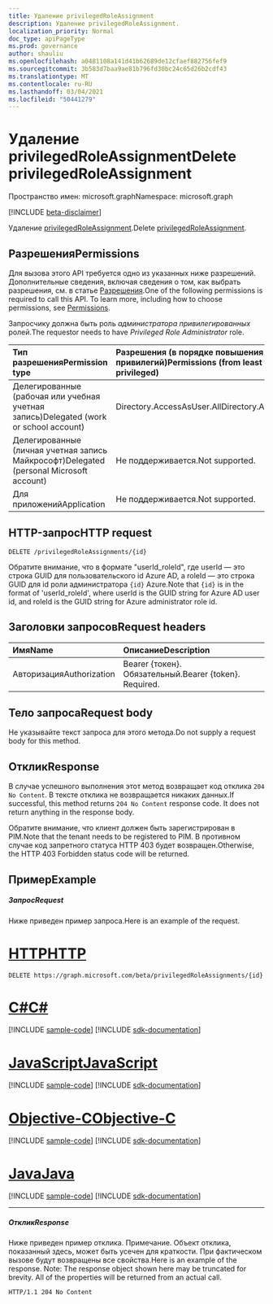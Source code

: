 ```yaml
---
title: Удаление privilegedRoleAssignment
description: Удаление privilegedRoleAssignment.
localization_priority: Normal
doc_type: apiPageType
ms.prod: governance
author: shauliu
ms.openlocfilehash: a0481108a141d41b62689de12cfaef882756fef9
ms.sourcegitcommit: 3b583d7baa9ae81b796fd30bc24c65d26b2cdf43
ms.translationtype: MT
ms.contentlocale: ru-RU
ms.lasthandoff: 03/04/2021
ms.locfileid: "50441279"
---
```

# <a name="delete-privilegedroleassignment"></a><span data-ttu-id="2471d-103">Удаление privilegedRoleAssignment</span><span class="sxs-lookup"><span data-stu-id="2471d-103">Delete privilegedRoleAssignment</span></span>

<span data-ttu-id="2471d-104">Пространство имен: microsoft.graph</span><span class="sxs-lookup"><span data-stu-id="2471d-104">Namespace: microsoft.graph</span></span>

[!INCLUDE [beta-disclaimer](../../includes/beta-disclaimer.md)]

<span data-ttu-id="2471d-105">Удаление [privilegedRoleAssignment](../resources/privilegedroleassignment.md).</span><span class="sxs-lookup"><span data-stu-id="2471d-105">Delete [privilegedRoleAssignment](../resources/privilegedroleassignment.md).</span></span>
## <a name="permissions"></a><span data-ttu-id="2471d-106">Разрешения</span><span class="sxs-lookup"><span data-stu-id="2471d-106">Permissions</span></span>
<span data-ttu-id="2471d-p101">Для вызова этого API требуется одно из указанных ниже разрешений. Дополнительные сведения, включая сведения о том, как выбрать разрешения, см. в статье [Разрешения](/graph/permissions-reference).</span><span class="sxs-lookup"><span data-stu-id="2471d-p101">One of the following permissions is required to call this API. To learn more, including how to choose permissions, see [Permissions](/graph/permissions-reference).</span></span>

<span data-ttu-id="2471d-109">Запросчику должна быть роль _администратора привилегированных_ ролей.</span><span class="sxs-lookup"><span data-stu-id="2471d-109">The requestor needs to have _Privileged Role Administrator_ role.</span></span>
 

|<span data-ttu-id="2471d-110">Тип разрешения</span><span class="sxs-lookup"><span data-stu-id="2471d-110">Permission type</span></span>      | <span data-ttu-id="2471d-111">Разрешения (в порядке повышения привилегий)</span><span class="sxs-lookup"><span data-stu-id="2471d-111">Permissions (from least to most privileged)</span></span>              |
|:--------------------|:---------------------------------------------------------|
|<span data-ttu-id="2471d-112">Делегированные (рабочая или учебная учетная запись)</span><span class="sxs-lookup"><span data-stu-id="2471d-112">Delegated (work or school account)</span></span> | <span data-ttu-id="2471d-113">Directory.AccessAsUser.All</span><span class="sxs-lookup"><span data-stu-id="2471d-113">Directory.AccessAsUser.All</span></span>    |
|<span data-ttu-id="2471d-114">Делегированные (личная учетная запись Майкрософт)</span><span class="sxs-lookup"><span data-stu-id="2471d-114">Delegated (personal Microsoft account)</span></span> | <span data-ttu-id="2471d-115">Не поддерживается.</span><span class="sxs-lookup"><span data-stu-id="2471d-115">Not supported.</span></span>    |
|<span data-ttu-id="2471d-116">Для приложений</span><span class="sxs-lookup"><span data-stu-id="2471d-116">Application</span></span> | <span data-ttu-id="2471d-117">Не поддерживается.</span><span class="sxs-lookup"><span data-stu-id="2471d-117">Not supported.</span></span> |

## <a name="http-request"></a><span data-ttu-id="2471d-118">HTTP-запрос</span><span class="sxs-lookup"><span data-stu-id="2471d-118">HTTP request</span></span>
<!-- { "blockType": "ignored" } -->
```http
DELETE /privilegedRoleAssignments/{id}
```

<span data-ttu-id="2471d-119">Обратите внимание, что в формате "userId_roleId", где userId — это строка GUID для пользовательского id Azure AD, а roleId — это строка GUID для id роли администратора ``{id}`` Azure.</span><span class="sxs-lookup"><span data-stu-id="2471d-119">Note that ``{id}`` is in the format of 'userId_roleId', where userId is the GUID string for Azure AD user id, and roleId is the GUID string for Azure administrator role id.</span></span>

## <a name="request-headers"></a><span data-ttu-id="2471d-120">Заголовки запросов</span><span class="sxs-lookup"><span data-stu-id="2471d-120">Request headers</span></span>
| <span data-ttu-id="2471d-121">Имя</span><span class="sxs-lookup"><span data-stu-id="2471d-121">Name</span></span>       | <span data-ttu-id="2471d-122">Описание</span><span class="sxs-lookup"><span data-stu-id="2471d-122">Description</span></span>|
|:---------------|:----------|
| <span data-ttu-id="2471d-123">Авторизация</span><span class="sxs-lookup"><span data-stu-id="2471d-123">Authorization</span></span>  | <span data-ttu-id="2471d-p102">Bearer {токен}. Обязательный.</span><span class="sxs-lookup"><span data-stu-id="2471d-p102">Bearer {token}. Required.</span></span> |

## <a name="request-body"></a><span data-ttu-id="2471d-126">Тело запроса</span><span class="sxs-lookup"><span data-stu-id="2471d-126">Request body</span></span>
<span data-ttu-id="2471d-127">Не указывайте текст запроса для этого метода.</span><span class="sxs-lookup"><span data-stu-id="2471d-127">Do not supply a request body for this method.</span></span>

## <a name="response"></a><span data-ttu-id="2471d-128">Отклик</span><span class="sxs-lookup"><span data-stu-id="2471d-128">Response</span></span>

<span data-ttu-id="2471d-p103">В случае успешного выполнения этот метод возвращает код отклика `204 No Content`. В тексте отклика не возвращается никаких данных.</span><span class="sxs-lookup"><span data-stu-id="2471d-p103">If successful, this method returns `204 No Content` response code. It does not return anything in the response body.</span></span>

<span data-ttu-id="2471d-131">Обратите внимание, что клиент должен быть зарегистрирован в PIM.</span><span class="sxs-lookup"><span data-stu-id="2471d-131">Note that the tenant needs to be registered to PIM.</span></span> <span data-ttu-id="2471d-132">В противном случае код запретного статуса HTTP 403 будет возвращен.</span><span class="sxs-lookup"><span data-stu-id="2471d-132">Otherwise, the HTTP 403 Forbidden status code will be returned.</span></span>
## <a name="example"></a><span data-ttu-id="2471d-133">Пример</span><span class="sxs-lookup"><span data-stu-id="2471d-133">Example</span></span>
##### <a name="request"></a><span data-ttu-id="2471d-134">Запрос</span><span class="sxs-lookup"><span data-stu-id="2471d-134">Request</span></span>
<span data-ttu-id="2471d-135">Ниже приведен пример запроса.</span><span class="sxs-lookup"><span data-stu-id="2471d-135">Here is an example of the request.</span></span>

# <a name="http"></a>[<span data-ttu-id="2471d-136">HTTP</span><span class="sxs-lookup"><span data-stu-id="2471d-136">HTTP</span></span>](#tab/http)
<!-- {
  "blockType": "request",
  "name": "delete_privilegedroleassignment"
}-->
```http
DELETE https://graph.microsoft.com/beta/privilegedRoleAssignments/{id}
```
# <a name="c"></a>[<span data-ttu-id="2471d-137">C#</span><span class="sxs-lookup"><span data-stu-id="2471d-137">C#</span></span>](#tab/csharp)
[!INCLUDE [sample-code](../includes/snippets/csharp/delete-privilegedroleassignment-csharp-snippets.md)]
[!INCLUDE [sdk-documentation](../includes/snippets/snippets-sdk-documentation-link.md)]

# <a name="javascript"></a>[<span data-ttu-id="2471d-138">JavaScript</span><span class="sxs-lookup"><span data-stu-id="2471d-138">JavaScript</span></span>](#tab/javascript)
[!INCLUDE [sample-code](../includes/snippets/javascript/delete-privilegedroleassignment-javascript-snippets.md)]
[!INCLUDE [sdk-documentation](../includes/snippets/snippets-sdk-documentation-link.md)]

# <a name="objective-c"></a>[<span data-ttu-id="2471d-139">Objective-C</span><span class="sxs-lookup"><span data-stu-id="2471d-139">Objective-C</span></span>](#tab/objc)
[!INCLUDE [sample-code](../includes/snippets/objc/delete-privilegedroleassignment-objc-snippets.md)]
[!INCLUDE [sdk-documentation](../includes/snippets/snippets-sdk-documentation-link.md)]

# <a name="java"></a>[<span data-ttu-id="2471d-140">Java</span><span class="sxs-lookup"><span data-stu-id="2471d-140">Java</span></span>](#tab/java)
[!INCLUDE [sample-code](../includes/snippets/java/delete-privilegedroleassignment-java-snippets.md)]
[!INCLUDE [sdk-documentation](../includes/snippets/snippets-sdk-documentation-link.md)]

---

##### <a name="response"></a><span data-ttu-id="2471d-141">Отклик</span><span class="sxs-lookup"><span data-stu-id="2471d-141">Response</span></span>
<span data-ttu-id="2471d-p105">Ниже приведен пример отклика. Примечание. Объект отклика, показанный здесь, может быть усечен для краткости. При фактическом вызове будут возвращены все свойства.</span><span class="sxs-lookup"><span data-stu-id="2471d-p105">Here is an example of the response. Note: The response object shown here may be truncated for brevity. All of the properties will be returned from an actual call.</span></span>
<!-- {
  "blockType": "response",
  "truncated": true
} -->
```http
HTTP/1.1 204 No Content
```

<!-- uuid: 8fcb5dbc-d5aa-4681-8e31-b001d5168d79
2015-10-25 14:57:30 UTC -->
<!--
{
  "type": "#page.annotation",
  "description": "Delete privilegedRoleAssignment",
  "keywords": "",
  "section": "documentation",
  "tocPath": "",
  "suppressions": [
  ]
}
-->


